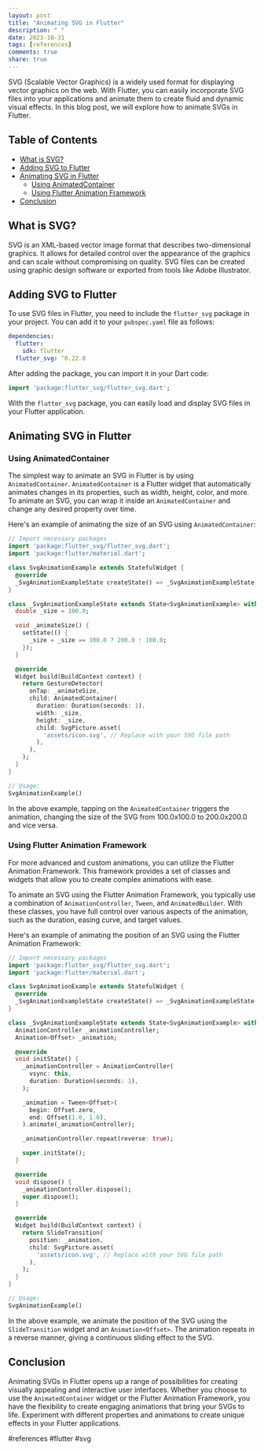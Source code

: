 ```yaml
---
layout: post
title: "Animating SVG in Flutter"
description: " "
date: 2023-10-31
tags: [references]
comments: true
share: true
---
```


SVG (Scalable Vector Graphics) is a widely used format for displaying vector graphics on the web. With Flutter, you can easily incorporate SVG files into your applications and animate them to create fluid and dynamic visual effects. In this blog post, we will explore how to animate SVGs in Flutter.

## Table of Contents
- [What is SVG?](#what-is-svg)
- [Adding SVG to Flutter](#adding-svg-to-flutter)
- [Animating SVG in Flutter](#animating-svg-in-flutter)
  - [Using AnimatedContainer](#using-animatedcontainer)
  - [Using Flutter Animation Framework](#using-flutter-animation-framework)
- [Conclusion](#conclusion)

## What is SVG?
SVG is an XML-based vector image format that describes two-dimensional graphics. It allows for detailed control over the appearance of the graphics and can scale without compromising on quality. SVG files can be created using graphic design software or exported from tools like Adobe Illustrator.

## Adding SVG to Flutter
To use SVG files in Flutter, you need to include the `flutter_svg` package in your project. You can add it to your `pubspec.yaml` file as follows:

```yaml
dependencies:
  flutter:
    sdk: flutter
  flutter_svg: ^0.22.0
```

After adding the package, you can import it in your Dart code:

```dart
import 'package:flutter_svg/flutter_svg.dart';
```

With the `flutter_svg` package, you can easily load and display SVG files in your Flutter application.

## Animating SVG in Flutter

### Using AnimatedContainer
The simplest way to animate an SVG in Flutter is by using `AnimatedContainer`. `AnimatedContainer` is a Flutter widget that automatically animates changes in its properties, such as width, height, color, and more. To animate an SVG, you can wrap it inside an `AnimatedContainer` and change any desired property over time.

Here's an example of animating the size of an SVG using `AnimatedContainer`:

```dart
// Import necessary packages
import 'package:flutter_svg/flutter_svg.dart';
import 'package:flutter/material.dart';

class SvgAnimationExample extends StatefulWidget {
  @override
  _SvgAnimationExampleState createState() => _SvgAnimationExampleState();
}

class _SvgAnimationExampleState extends State<SvgAnimationExample> with TickerProviderStateMixin {
  double _size = 100.0;

  void _animateSize() {
    setState(() {
      _size = _size == 100.0 ? 200.0 : 100.0;
    });
  }

  @override
  Widget build(BuildContext context) {
    return GestureDetector(
      onTap: _animateSize,
      child: AnimatedContainer(
        duration: Duration(seconds: 1),
        width: _size,
        height: _size,
        child: SvgPicture.asset(
          'assets/icon.svg', // Replace with your SVG file path
        ),
      ),
    );
  }
}

// Usage:
SvgAnimationExample()
```

In the above example, tapping on the `AnimatedContainer` triggers the animation, changing the size of the SVG from 100.0x100.0 to 200.0x200.0 and vice versa.

### Using Flutter Animation Framework
For more advanced and custom animations, you can utilize the Flutter Animation Framework. This framework provides a set of classes and widgets that allow you to create complex animations with ease.

To animate an SVG using the Flutter Animation Framework, you typically use a combination of `AnimationController`, `Tween`, and `AnimatedBuilder`. With these classes, you have full control over various aspects of the animation, such as the duration, easing curve, and target values.

Here's an example of animating the position of an SVG using the Flutter Animation Framework:

```dart
// Import necessary packages
import 'package:flutter_svg/flutter_svg.dart';
import 'package:flutter/material.dart';

class SvgAnimationExample extends StatefulWidget {
  @override
  _SvgAnimationExampleState createState() => _SvgAnimationExampleState();
}

class _SvgAnimationExampleState extends State<SvgAnimationExample> with SingleTickerProviderStateMixin {
  AnimationController _animationController;
  Animation<Offset> _animation;

  @override
  void initState() {
    _animationController = AnimationController(
      vsync: this,
      duration: Duration(seconds: 1),
    );

    _animation = Tween<Offset>(
      begin: Offset.zero,
      end: Offset(1.0, 1.0),
    ).animate(_animationController);

    _animationController.repeat(reverse: true);

    super.initState();
  }

  @override
  void dispose() {
    _animationController.dispose();
    super.dispose();
  }

  @override
  Widget build(BuildContext context) {
    return SlideTransition(
      position: _animation,
      child: SvgPicture.asset(
        'assets/icon.svg', // Replace with your SVG file path
      ),
    );
  }
}

// Usage:
SvgAnimationExample()
```

In the above example, we animate the position of the SVG using the `SlideTransition` widget and an `Animation<Offset>`. The animation repeats in a reverse manner, giving a continuous sliding effect to the SVG.

## Conclusion
Animating SVGs in Flutter opens up a range of possibilities for creating visually appealing and interactive user interfaces. Whether you choose to use the `AnimatedContainer` widget or the Flutter Animation Framework, you have the flexibility to create engaging animations that bring your SVGs to life. Experiment with different properties and animations to create unique effects in your Flutter applications.

#references #flutter #svg